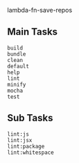 lambda-fn-save-repos

Main Tasks
------------------------------
    build
    bundle
    clean
    default
    help
    lint
    minify
    mocha
    test

Sub Tasks
------------------------------
    lint:js
    lint:jsx
    lint:package
    lint:whitespace
